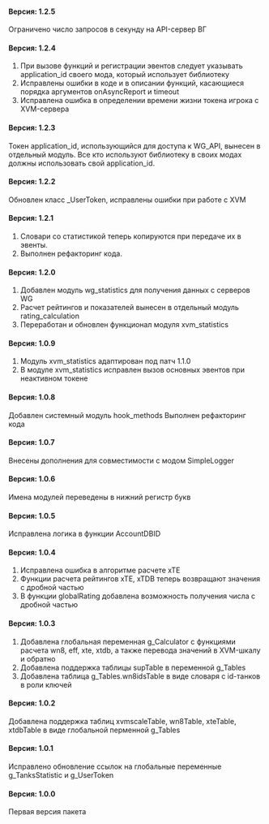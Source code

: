 ﻿#### Версия: 1.2.5
Ограничено число запросов в секунду на API-сервер ВГ 

#### Версия: 1.2.4
1. При вызове функций и регистрации эвентов следует указывать application_id своего мода, который использует библиотеку
2. Исправлены ошибки в коде и в описании функций, касающиеся порядка аргументов onAsyncReport и timeout
3. Исправлена ошибка в определении времени жизни токена игрока с XVM-сервера

#### Версия: 1.2.3
Токен application_id, использующийся для доступа к WG_API, вынесен в отдельный модуль. Все кто используют библиотеку в своих модах должны использовать свой application_id.

#### Версия: 1.2.2
Обновлен класс _UserToken, исправлены ошибки при работе с XVM

#### Версия: 1.2.1
1. Словари со статистикой теперь копируются при передаче их в эвенты.
2. Выполнен рефакторинг кода.

#### Версия: 1.2.0
1. Добавлен модуль wg_statistics для получения данных с серверов WG
2. Расчет рейтингов и показателей вынесен в отдельный модуль rating_calculation
3. Переработан и обновлен функционал модуля xvm_statistics

#### Версия: 1.0.9
1. Модуль xvm_statistics адаптирован под патч 1.1.0
2. В модуле xvm_statistics исправлен вызов основных эвентов при неактивном токене

#### Версия: 1.0.8
Добавлен системный модуль hook_methods
Выполнен рефакторинг кода

#### Версия: 1.0.7
Внесены дополнения для совместимости с модом SimpleLogger

#### Версия: 1.0.6
Имена модулей переведены в нижний регистр букв

#### Версия: 1.0.5
Исправлена логика в функции AccountDBID

#### Версия: 1.0.4
1. Исправлена ошибка в алгоритме расчете xTE
2. Функции расчета рейтингов xTE, xTDB теперь возвращают значения с дробной частью
3. В функции globalRating добавлена возможность получения числа с дробной частью

#### Версия: 1.0.3
1. Добавлена глобальная переменная g_Calculator с функциями расчета wn8, eff, xte, xtdb, а также перевода значений в XVM-шкалу и обратно
2. Добавлена поддержка таблицы supTable в переменной g_Tables
3. Добавлена таблица g_Tables.wn8idsTable в виде словаря с id-танков в роли ключей 

#### Версия: 1.0.2
Добавлена поддержка таблиц xvmscaleTable, wn8Table, xteTable, xtdbTable в виде глобальной перменной g_Tables

#### Версия: 1.0.1
Исправлено обновление ссылок на глобальные переменные g_TanksStatistic и g_UserToken

#### Версия: 1.0.0
Первая версия пакета
